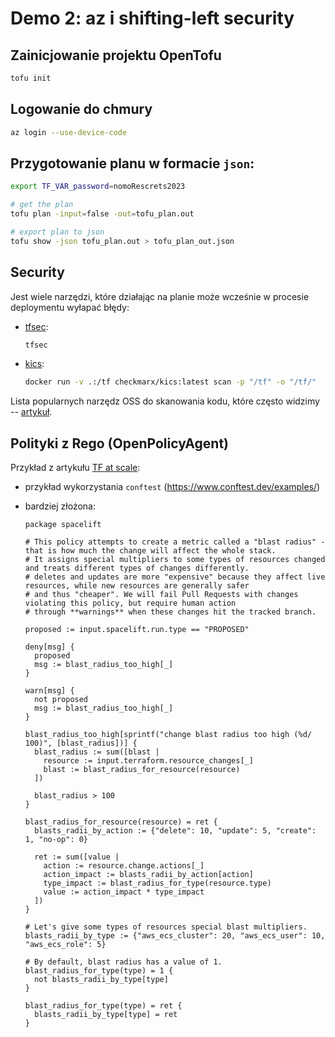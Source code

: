 # Demo 2: az i shifting-left security

## Zainicjowanie projektu OpenTofu

```bash
tofu init
```

## Logowanie do chmury

```bash
az login --use-device-code
```

## Przygotowanie planu w formacie `json`:

```bash
export TF_VAR_password=nomoRescrets2023

# get the plan
tofu plan -input=false -out=tofu_plan.out

# export plan to json
tofu show -json tofu_plan.out > tofu_plan_out.json
```
## Security

Jest wiele narzędzi, które działając na planie może wcześnie w procesie deploymentu wyłapać błędy:

- [tfsec](https://github.com/aquasecurity/tfsec):

  ```bash
  tfsec
  ```

- [kics](https://docs.kics.io/):

  ```bash
  docker run -v .:/tf checkmarx/kics:latest scan -p "/tf" -o "/tf/"
  ```

Lista popularnych narzędz OSS do skanowania kodu, które często widzimy -- [artykuł](https://spacelift.io/blog/integrating-security-tools-with-spacelift).

## Polityki z Rego (OpenPolicyAgent)

Przykład z artykułu [TF at scale](https://spacelift.io/blog/scalable-infrastructure):

- przykład wykorzystania `conftest` (https://www.conftest.dev/examples/)

- bardziej złożona:

  ```rego
  package spacelift
  
  # This policy attempts to create a metric called a "blast radius" -   that is how much the change will affect the whole stack.
  # It assigns special multipliers to some types of resources changed   and treats different types of changes differently.
  # deletes and updates are more "expensive" because they affect live   resources, while new resources are generally safer
  # and thus "cheaper". We will fail Pull Requests with changes   violating this policy, but require human action
  # through **warnings** when these changes hit the tracked branch.
  
  proposed := input.spacelift.run.type == "PROPOSED"
  
  deny[msg] {
    proposed
    msg := blast_radius_too_high[_]
  }
  
  warn[msg] {
    not proposed
    msg := blast_radius_too_high[_]
  }
  
  blast_radius_too_high[sprintf("change blast radius too high (%d/  100)", [blast_radius])] {
    blast_radius := sum([blast |
      resource := input.terraform.resource_changes[_]
      blast := blast_radius_for_resource(resource)
    ])
  
    blast_radius > 100
  }
  
  blast_radius_for_resource(resource) = ret {
    blasts_radii_by_action := {"delete": 10, "update": 5, "create":   1, "no-op": 0}
  
    ret := sum([value |
      action := resource.change.actions[_]
      action_impact := blasts_radii_by_action[action]
      type_impact := blast_radius_for_type(resource.type)
      value := action_impact * type_impact
    ])
  }
  
  # Let's give some types of resources special blast multipliers.
  blasts_radii_by_type := {"aws_ecs_cluster": 20, "aws_ecs_user": 10,   "aws_ecs_role": 5}
  
  # By default, blast radius has a value of 1.
  blast_radius_for_type(type) = 1 {
    not blasts_radii_by_type[type]
  }
  
  blast_radius_for_type(type) = ret {
    blasts_radii_by_type[type] = ret
  }
  ```
